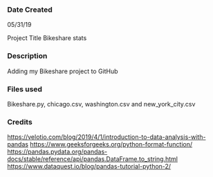 ### Date Created
05/31/19


Project Title
Bikeshare stats


### Description
Adding my Bikeshare project to GitHub

### Files used
Bikeshare.py, chicago.csv, washington.csv and new_york_city.csv

### Credits
https://velotio.com/blog/2019/4/1/introduction-to-data-analysis-with-pandas
https://www.geeksforgeeks.org/python-format-function/
https://pandas.pydata.org/pandas-docs/stable/reference/api/pandas.DataFrame.to_string.html
https://www.dataquest.io/blog/pandas-tutorial-python-2/
